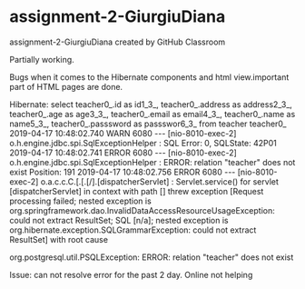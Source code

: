 # assignment-2-GiurgiuDiana
assignment-2-GiurgiuDiana created by GitHub Classroom


Partially working. 

Bugs when it comes to the Hibernate components and html view.important part of HTML pages are done. 

Hibernate: select teacher0_.id as id1_3_, teacher0_.address as address2_3_, teacher0_.age as age3_3_, teacher0_.email as email4_3_, teacher0_.name as name5_3_, teacher0_.passsword as passswor6_3_ from teacher teacher0_
2019-04-17 10:48:02.740  WARN 6080 --- [nio-8010-exec-2] o.h.engine.jdbc.spi.SqlExceptionHelper   : SQL Error: 0, SQLState: 42P01
2019-04-17 10:48:02.741 ERROR 6080 --- [nio-8010-exec-2] o.h.engine.jdbc.spi.SqlExceptionHelper   : ERROR: relation "teacher" does not exist
  Position: 191
2019-04-17 10:48:02.756 ERROR 6080 --- [nio-8010-exec-2] o.a.c.c.C.[.[.[/].[dispatcherServlet]    : Servlet.service() for servlet [dispatcherServlet] in context with path [] threw exception [Request processing failed; nested exception is org.springframework.dao.InvalidDataAccessResourceUsageException: could not extract ResultSet; SQL [n/a]; nested exception is org.hibernate.exception.SQLGrammarException: could not extract ResultSet] with root cause

org.postgresql.util.PSQLException: ERROR: relation "teacher" does not exist

Issue: can not resolve error for the past 2 day. Online not helping
